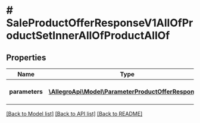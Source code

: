 # # SaleProductOfferResponseV1AllOfProductSetInnerAllOfProductAllOf

## Properties

Name | Type | Description | Notes
------------ | ------------- | ------------- | -------------
**parameters** | [**\AllegroApi\Model\ParameterProductOfferResponse[]**](ParameterProductOfferResponse.md) | Product parameters in the offer. | [optional]

[[Back to Model list]](../../README.md#models) [[Back to API list]](../../README.md#endpoints) [[Back to README]](../../README.md)
